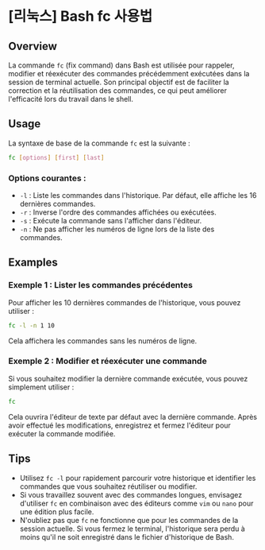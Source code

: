 # [리눅스] Bash fc 사용법

## Overview
La commande `fc` (fix command) dans Bash est utilisée pour rappeler, modifier et réexécuter des commandes précédemment exécutées dans la session de terminal actuelle. Son principal objectif est de faciliter la correction et la réutilisation des commandes, ce qui peut améliorer l'efficacité lors du travail dans le shell.

## Usage
La syntaxe de base de la commande `fc` est la suivante :

```bash
fc [options] [first] [last]
```

### Options courantes :
- `-l` : Liste les commandes dans l'historique. Par défaut, elle affiche les 16 dernières commandes.
- `-r` : Inverse l'ordre des commandes affichées ou exécutées.
- `-s` : Exécute la commande sans l'afficher dans l'éditeur.
- `-n` : Ne pas afficher les numéros de ligne lors de la liste des commandes.

## Examples
### Exemple 1 : Lister les commandes précédentes
Pour afficher les 10 dernières commandes de l'historique, vous pouvez utiliser :

```bash
fc -l -n 1 10
```

Cela affichera les commandes sans les numéros de ligne.

### Exemple 2 : Modifier et réexécuter une commande
Si vous souhaitez modifier la dernière commande exécutée, vous pouvez simplement utiliser :

```bash
fc
```

Cela ouvrira l'éditeur de texte par défaut avec la dernière commande. Après avoir effectué les modifications, enregistrez et fermez l'éditeur pour exécuter la commande modifiée.

## Tips
- Utilisez `fc -l` pour rapidement parcourir votre historique et identifier les commandes que vous souhaitez réutiliser ou modifier.
- Si vous travaillez souvent avec des commandes longues, envisagez d'utiliser `fc` en combinaison avec des éditeurs comme `vim` ou `nano` pour une édition plus facile.
- N'oubliez pas que `fc` ne fonctionne que pour les commandes de la session actuelle. Si vous fermez le terminal, l'historique sera perdu à moins qu'il ne soit enregistré dans le fichier d'historique de Bash.